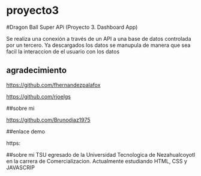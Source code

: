 # proyecto3

#Dragon Ball Super APi (Proyecto 3. Dashboard App)
 
Se realiza una conexión a través de un API a una base de datos controlada por un tercero.
Ya descargados los datos se manupula de manera que sea facil la interaccion de el usuario con los datos

##  agradecimiento

https://github.com/fhernandezpalafox

https://github.com/rjoelgs

##sobre mi

https://github.com/Brunodiaz1975

##enlace demo

https:

##sobre mi
TSU egresado de la Universidad Tecnologica de Nezahualcoyotl  en la carrera de Comercializacion.
Actualmente estudiando  HTML, CSS y JAVASCRIP 
